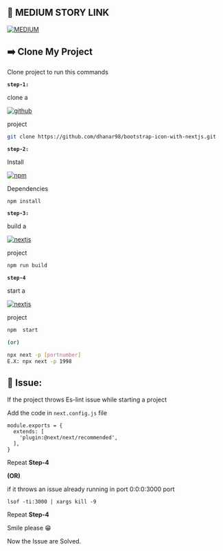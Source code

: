 ## 🔗 MEDIUM STORY LINK
[![MEDIUM](https://img.shields.io/badge/how_to_add_bootstrap_icons_in_nextjs-000?style=for-the-badge&logo=MEDIUM&logoColor=white)](https://medium.com/@dhanar98/how-to-add-bootstrap-icons-in-next-js-c691a21e7e4c)

## ➡️ Clone My Project

Clone  project to run this commands

**`step-1:`**

clone a 

[![github](https://img.shields.io/badge/github-ffd200?style=for-the-badge&logo=github&logoColor=black)](https://github.com/) 

project

```bash
git clone https://github.com/dhanar98/bootstrap-icon-with-nextjs.git
```

**`step-2:`**

Install

[![npm](https://img.shields.io/badge/npm-cc0a00?style=for-the-badge&logo=npm&logoColor=black)](https://npm.org/) 

Dependencies

```bash
npm install
```


**`step-3:`**

build a 

[![nextjs](https://img.shields.io/badge/next.js-000?style=for-the-badge&logo=nextdotjs&logoColor=white)](https://nextjs.org/) 

project 

```bash
npm run build
```


**`step-4`**
  
start a 

[![nextjs](https://img.shields.io/badge/next.js-000?style=for-the-badge&logo=nextdotjs&logoColor=white)](https://nextjs.org/) 

project

```bash
npm  start

(or)

npx next -p [portnumber]
E.X: npx next -p 1998
```

## 🥺 Issue:
If the project throws Es-lint issue while starting a project

Add the code in `next.config.js` file

```
module.exports = {
  extends: [
    'plugin:@next/next/recommended',
  ],
}
```
Repeat **Step-4**

**(OR)**

if it throws an issue already running in port 0:0:0:3000 port

```
lsof -ti:3000 | xargs kill -9
```

Repeat **Step-4**

Smile please 😁

Now the Issue are Solved.
